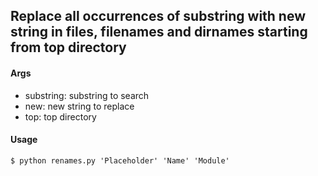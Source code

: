 ## Replace all occurrences of substring with new string in files, filenames and dirnames starting from top directory

#### Args

* substring: substring to search
* new: new string to replace 
* top: top directory

#### Usage

```shell
$ python renames.py 'Placeholder' 'Name' 'Module'
```